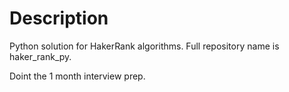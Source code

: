 # Description
Python solution for HakerRank algorithms.  Full repository name is haker_rank_py.

Doint the 1 month interview prep.
